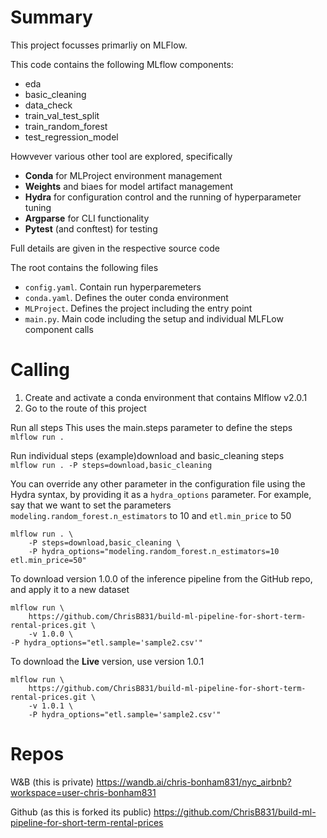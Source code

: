 # Summary
This project focusses primarliy on MLFlow. 

This code contains the following MLflow components:
* eda
* basic_cleaning
* data_check
* train_val_test_split
* train_random_forest
* test_regression_model

Howvever various other tool are explored, specifically
* **Conda** for MLProject environment management
* **Weights** and biaes for model artifact management
* **Hydra** for configuration control and the running of hyperparameter tuning
* **Argparse** for CLI functionality
* **Pytest** (and conftest) for testing



Full details are given in the respective source code


The root contains the following files

* `config.yaml`. Contain run hyperparemeters
* `conda.yaml`. Defines the outer conda environment
* `MLProject`. Defines the project including the entry point
* `main.py`. Main code including the setup and individual MLFLow component calls



# Calling

1) Create and activate a conda environment that contains Mlflow v2.0.1
2) Go to the route of this project



Run all steps This uses the main.steps parameter to define the steps  
`mlflow run .`



Run individual steps (example)download and basic_cleaning steps  
`mlflow run . -P steps=download,basic_cleaning`



You can override any other parameter in the configuration file using the Hydra syntax, by
providing it as a `hydra_options` parameter. For example, say that we want to set the parameters `modeling.random_forest.n_estimators` to 10 and `etl.min_price` to 50

```
mlflow run . \
	-P steps=download,basic_cleaning \
	-P hydra_options="modeling.random_forest.n_estimators=10 etl.min_price=50"
```



To download version 1.0.0 of the inference pipeline from the GitHub repo, and apply it to a new dataset

```
mlflow run \
	https://github.com/ChrisB831/build-ml-pipeline-for-short-term-rental-prices.git \
	-v 1.0.0 \
-P hydra_options="etl.sample='sample2.csv'"
```



To download the **Live** version, use version 1.0.1

```
mlflow run \
	https://github.com/ChrisB831/build-ml-pipeline-for-short-term-rental-prices.git \
	-v 1.0.1 \
	-P hydra_options="etl.sample='sample2.csv'"
```



# Repos
W&B (this is private)
https://wandb.ai/chris-bonham831/nyc_airbnb?workspace=user-chris-bonham831

Github (as this is forked its public)
https://github.com/ChrisB831/build-ml-pipeline-for-short-term-rental-prices

